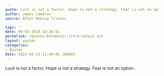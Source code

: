 ```yaml
---
quote: Luck is not a factor. Hope is not a strategy. Fear is not an option.
author: James Cameron
source: After Making Titanic

tags: ''
date: 09-03-2014 14:26:51
permalink: /Quotes-Database/:title:output_ext
layout: quotes
categories:
- Quotes
date: 2023-04-23 11:44:45.180083
---
```

Luck is not a factor. Hope is not a strategy. Fear is not an option.
